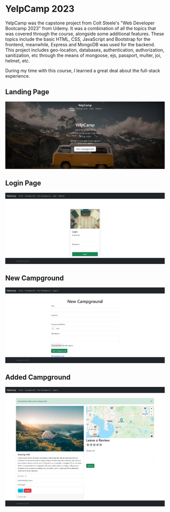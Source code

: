 # YelpCamp 2023

YelpCamp was the capstone project from Colt Steele's "Web Developer Bootcamp 2023" from Udemy. It was a combination of all the topics that was covered through the course, alongside some additional features. These topics include the basic HTML, CSS, JavaScript and Bootstrap for the frontend, meanwhile, Express and MongoDB was used for the backend. This project includes geo-location, databases, authentication, authorization, sanitization, etc through the means of mongoose, ejs, passport, multer, joi, helmet, etc.

During my time with this course, I learned a great deal about the full-stack experience.

## Landing Page

![](public/images/LandingPage.png)

## Login Page

![](public/images/Login.png)

## New Campground

![](public/images/NewCampground.png)

## Added Campground

![](public/images/AddedCampground.png)
